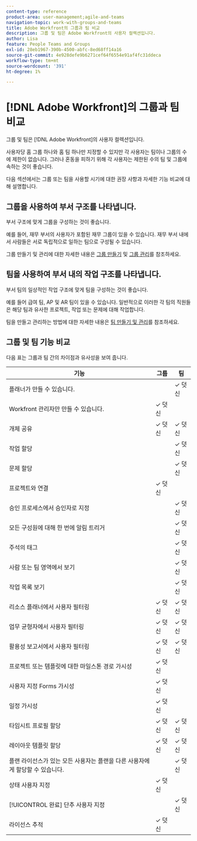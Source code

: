 ```yaml
---
content-type: reference
product-area: user-management;agile-and-teams
navigation-topic: work-with-groups-and-teams
title: Adobe Workfront의 그룹과 팀 비교
description: 그룹 및 팀은 Adobe Workfront의 사용자 컬렉션입니다.
author: Lisa
feature: People Teams and Groups
exl-id: 28eb1967-390b-4500-abfc-8ed68ff14a16
source-git-commit: 4e928defe9b6271cef64f6554e91af4fc31ddeca
workflow-type: tm+mt
source-wordcount: '391'
ht-degree: 1%

---
```


# [!DNL Adobe Workfront]의 그룹과 팀 비교

<!-- Audited: 12/2023 -->

그룹 및 팀은 [!DNL Adobe Workfront]의 사용자 컬렉션입니다.

사용자당 홈 그룹 하나와 홈 팀 하나만 지정할 수 있지만 각 사용자는 팀이나 그룹의 수에 제한이 없습니다. 그러나 혼동을 피하기 위해 각 사용자는 제한된 수의 팀 및 그룹에 속하는 것이 좋습니다.

다음 섹션에서는 그룹 또는 팀을 사용할 시기에 대한 권장 사항과 자세한 기능 비교에 대해 설명합니다.

## 그룹을 사용하여 부서 구조를 나타냅니다.

부서 구조에 맞게 그룹을 구성하는 것이 좋습니다.

예를 들어, 재무 부서의 사용자가 포함된 재무 그룹이 있을 수 있습니다. 재무 부서 내에서 사람들은 서로 독립적으로 일하는 팀으로 구성될 수 있습니다.

그룹 만들기 및 관리에 대한 자세한 내용은 [그룹 만들기](../../administration-and-setup/manage-groups/create-and-manage-groups/create-a-group.md) 및 [그룹 관리](../../administration-and-setup/manage-groups/create-and-manage-groups/manage-a-group.md)를 참조하세요.

## 팀을 사용하여 부서 내의 작업 구조를 나타냅니다.

부서 팀의 일상적인 작업 구조에 맞게 팀을 구성하는 것이 좋습니다.

예를 들어 급여 팀, AP 및 AR 팀이 있을 수 있습니다. 일반적으로 이러한 각 팀의 직원들은 해당 팀과 유사한 프로젝트, 작업 또는 문제에 대해 작업합니다.

팀을 만들고 관리하는 방법에 대한 자세한 내용은 [팀 만들기 및 관리](../../people-teams-and-groups/create-and-manage-teams/create-and-mange-teams.md)를 참조하세요.

## 그룹 및 팀 기능 비교

다음 표는 그룹과 팀 간의 차이점과 유사성을 보여 줍니다.

| **기능** | **그룹** | **팀** |
|---|---|---|
| 플래너가 만들 수 있습니다. |  | ✓ 덧신 |
| Workfront 관리자만 만들 수 있습니다. | ✓ 덧신 |  |
| 개체 공유 | ✓ 덧신 | ✓ 덧신 |
| 작업 할당 |  | ✓ 덧신 |
| 문제 할당 |  | ✓ 덧신 |
| 프로젝트와 연결 | ✓ 덧신 |  |
| 승인 프로세스에서 승인자로 지정 |  | ✓ 덧신 |
| 모든 구성원에 대해 한 번에 알림 트리거 |  | ✓ 덧신 |
| 주석의 태그 |  | ✓ 덧신 |
| 사람 또는 팀 영역에서 보기 |  | ✓ 덧신 |
| 작업 목록 보기 |  | ✓ 덧신 |
| 리소스 플래너에서 사용자 필터링 | ✓ 덧신 | ✓ 덧신 |
| 업무 균형자에서 사용자 필터링 | ✓ 덧신 | ✓ 덧신 |
| 활용성 보고서에서 사용자 필터링 | ✓ 덧신 | ✓ 덧신 |
| 프로젝트 또는 템플릿에 대한 마일스톤 경로 가시성 | ✓ 덧신 |  |
| 사용자 지정 Forms 가시성 | ✓ 덧신 |  |
| 일정 가시성 | ✓ 덧신 |  |
| 타임시트 프로필 할당 | ✓ 덧신 | ✓ 덧신 |
| 레이아웃 템플릿 할당 | ✓ 덧신 | ✓ 덧신 |
| 플랜 라이선스가 있는 모든 사용자는 플랜을 다른 사용자에게 할당할 수 있습니다. |  | ✓ 덧신 |
| 상태 사용자 지정 | ✓ 덧신 |  |
| [!UICONTROL 완료] 단추 사용자 지정 |  | ✓ 덧신 |
| 라이선스 추적 | ✓ 덧신 |  |

